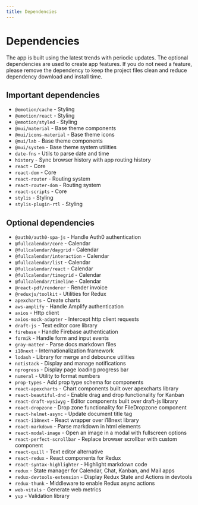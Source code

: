 ```yaml
---
title: Dependencies
---
```


# Dependencies

The app is built using the latest trends with periodic updates. The optional dependencies are used
to create app features. If you do not need a feature, please remove the dependency to keep the
project files clean and reduce dependency download and install time.

## Important dependencies

- `@emotion/cache` - Styling
- `@emotion/react` - Styling
- `@emotion/styled` - Styling
- `@mui/material` - Base theme components
- `@mui/icons-material` - Base theme icons
- `@mui/lab` - Base theme components
- `@mui/system` - Base theme system utilities
- `date-fns` - Utils to parse date and time
- `history` - Sync browser history with app routing history
- `react` - Core
- `react-dom` - Core
- `react-router` - Routing system
- `react-router-dom` - Routing system
- `react-scripts` - Core
- `stylis` - Styling
- `stylis-plugin-rtl` - Styling

## Optional dependencies

- `@auth0/auth0-spa-js` - Handle Auth0 authentication
- `@fullcalendar/core` - Calendar
- `@fullcalendar/daygrid` - Calendar
- `@fullcalendar/interaction` - Calendar
- `@fullcalendar/list` - Calendar
- `@fullcalendar/react` - Calendar
- `@fullcalendar/timegrid` - Calendar
- `@fullcalendar/timeline` - Calendar
- `@react-pdf/renderer` - Render invoice
- `@reduxjs/toolkit` - Utilities for Redux
- `apexcharts` - Create charts
- `aws-amplify` - Handle Amplify authentication
- `axios` - Http client
- `axios-mock-adapter` - Intercept http client requests
- `draft-js` - Text editor core library
- `firebase` - Handle Firebase authentication
- `formik` - Handle form and input events
- `gray-matter` - Parse docs markdown files
- `i18next` - Internationalization framework
- `lodash` - Library for merge and debounce utilities
- `notistack` - Display and manage notifications
- `nprogress` - Display page loading progress bar
- `numeral` - Utility to format numbers
- `prop-types` - Add prop type schema for components
- `react-apexcharts` - Chart components built over apexcharts library
- `react-beautiful-dnd` - Enable drag and drop functionality for Kanban
- `react-draft-wysiwyg` - Editor components built over draft-js library
- `react-dropzone` - Drop zone functionality for FileDropzone component
- `react-helmet-async` - Update document title tag
- `react-i18next` - React wrapper over i18next library
- `react-markdown` - Parse markdown in html elements
- `react-modal-image` - Open an image in a modal with fullscreen options
- `react-perfect-scrollbar` - Replace browser scrollbar with custom component
- `react-quill` - Text editor alternative
- `react-redux` - React components for Redux
- `react-syntax-highlighter` - Highlight markdown code
- `redux` - State manager for Calendar, Chat, Kanban, and Mail apps
- `redux-devtools-extension` - Display Redux State and Actions in devtools
- `redux-thunk` - Middleware to enable Redux async actions
- `web-vitals` - Generate web metrics
- `yup` - Validation library
